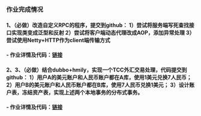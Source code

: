 ### 作业完成情况
#### 1、（必做）改造自定义RPC的程序，提交到github： 1）尝试将服务端写死查找接口实现类变成泛型和反射   2）尝试将客户端动态代理改成AOP，添加异常处理   3）尝试使用Netty+HTTP作为client端传输方式
#### - 作业详情及代码：[链接](https://github.com/wenhui5628/JAVA-000/tree/main/Week_09/rpc01)

#### 2、3、（必做）结合dubbo+hmily，实现一个TCC外汇交易处理，代码提交到github： 1）用户A的美元账户和人民币账户都在A库，使用1美元兑换7人民币；   2）用户B的美元账户和人民币账户都在B库，使用7人民币兑换1美元；   3）设计账户表，冻结资产表，实现上述两个本地事务的分布式事务。
#### - 作业详情及代码：[链接](https://github.com/wenhui5628/JAVA-000/tree/main/Week_09/hmily-tcc-exchange-parent)
